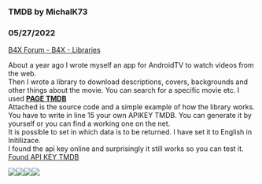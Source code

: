 ###  TMDB by MichalK73
### 05/27/2022
[B4X Forum - B4X - Libraries](https://www.b4x.com/android/forum/threads/140832/)

About a year ago I wrote myself an app for AndroidTV to watch videos from the web.  
Then I wrote a library to download descriptions, covers, backgrounds and other things about the movie. You can search for a specific movie etc. I used [**PAGE TMDB**](https://www.themoviedb.org/?language=en)  
Attached is the source code and a simple example of how the library works.  
You have to write in line 15 your own APIKEY TMDB. You can generate it by yourself or you can find a working one on the net.  
It is possible to set in which data is to be returned. I have set it to English in Initilizace.  
I found the api key online and surprisingly it still works so you can test it. [Found API KEY TMDB](https://bestforkodi.com/how-to-create-your-own-tmdb-api-key-in-kodi/)  
  
  
![](https://www.b4x.com/android/forum/attachments/129672)![](https://www.b4x.com/android/forum/attachments/129673)![](https://www.b4x.com/android/forum/attachments/129674)![](https://www.b4x.com/android/forum/attachments/129675)